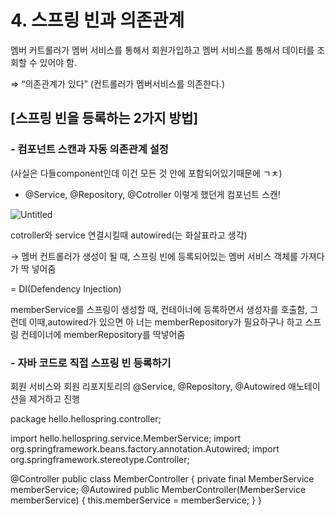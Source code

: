 # 4. 스프링 빈과 의존관계

멤버 커트롤러가 멤버 서비스를 통해서 회원가입하고 멤버 서비스를 통해서 데이터를 조회할 수 있어야 함.

⇒ “의존관계가 있다” (컨트롤러가 멤버서비스를 의존한다.)

## [스프링 빈을 등록하는 2가지 방법]

### - 컴포넌트 스캔과 자동 의존관계 설정

(사실은 다들component인데 이건 모든 것 안에 포함되어있기때문에 ㄱㅊ)

- @Service, @Repository, @Cotroller 이렇게 했던게 컴포넌트 스캔!

![Untitled](https://prod-files-secure.s3.us-west-2.amazonaws.com/88a95228-3530-4db1-a09c-88f45cfea35b/7319d6d1-2f0a-4da4-be4b-5f9f60bee21e/Untitled.png)

cotroller와 service 연결시킬때 autowired(는 화살표라고 생각)

→ 멤버 컨트롤러가 생성이 될 때, 스프링 빈에 등록되어있는 멤버 서비스 객체를 가져다가 딱 넣어줌

= DI(Defendency Injection)

memberService를 스프링이 생성할 때, 컨테이너에 등록하면서 생성자를 호출함, 그런데 이때,autowired가 있으면 아 너는 memberRepository가 필요하구나 하고 스프링 컨테이너에 memberRepository를 딱넣어줌

### - 자바 코드로 직접 스프링 빈 등록하기

회원 서비스와 회원 리포지토리의 @Service, @Repository, @Autowired 애노테이션을 제거하고 진행

package hello.hellospring.controller;

import hello.hellospring.service.MemberService;
import org.springframework.beans.factory.annotation.Autowired;
import org.springframework.stereotype.Controller;

@Controller
public class MemberController {
    private final MemberService memberService;
@Autowired
    public MemberController(MemberService memberService) {
        this.memberService = memberService;
    }
}
